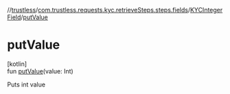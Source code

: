 //[trustless](../../../index.md)/[com.trustless.requests.kyc.retrieveSteps.steps.fields](../index.md)/[KYCIntegerField](index.md)/[putValue](put-value.md)

# putValue

[kotlin]\
fun [putValue](put-value.md)(value: Int)

Puts int value
